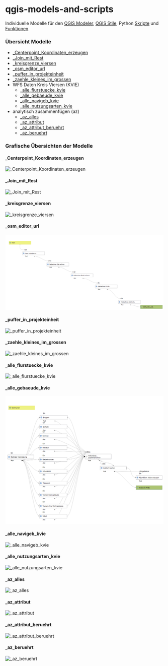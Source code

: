 # qgis-models-and-scripts
Individuelle Modelle für den [QGIS Modeler](https://docs.qgis.org/latest/de/docs/user_manual/processing/modeler.html), [QGIS Stile](https://docs.qgis.org/latest/de/docs/user_manual/appendices/qgis_file_formats.html?highlight=qml#qml-the-qgis-style-file-format), Python [Skripte](https://docs.qgis.org/latest/de/docs/user_manual/processing/scripts.html) und [Funktionen](https://docs.qgis.org/latest/de/docs/user_manual/working_with_vector/expression.html#function-editor)

### Übersicht Modelle

- [_Centerpoint_Koordinaten_erzeugen](#_Centerpoint_Koordinaten_erzeugen)
- [_Join_mit_Rest](#_Join_mit_Rest)
- [_kreisgrenze_viersen](#_kreisgrenze_viersen)
- [_osm_editor_url](#_osm_editor_url)
- [_puffer_in_projekteinheit](#_puffer_in_projekteinheit)
- [_zaehle_kleines_im_grossen](#_zaehle_kleines_im_grossen)
- WFS Daten Kreis Viersen (KVIE)
  - [_alle_flurstuecke_kvie](#_alle_flurstuecke_kvie)
  - [_alle_gebaeude_kvie](#_alle_gebaeude_kvie)
  - [_alle_navigeb_kvie](#_alle_navigeb_kvie)
  - [_alle_nutzungsarten_kvie](#_alle_nutzungsarten_kvie)
- analytisch zusammenfügen (az)
  - [_az_alles](#_az_alles)
  - [_az_attribut](#_az_attribut)
  - [_az_attribut_beruehrt](#_az_attribut_beruehrt)
  - [_az_beruehrt](#_az_beruehrt)

### Grafische Übersichten der Modelle

#### _Centerpoint_Koordinaten_erzeugen

![_Centerpoint_Koordinaten_erzeugen](models/_Centerpoint_Koordinaten_erzeugen.png "_Centerpoint_Koordinaten_erzeugen")

#### _Join_mit_Rest

![_Join_mit_Rest](models/_Join_mit_Rest.png "_Join_mit_Rest")

#### _kreisgrenze_viersen

![_kreisgrenze_viersen](models/_kreisgrenze_viersen.png "_kreisgrenze_viersen")

#### _osm_editor_url

![_osm_editor_url](models/_osm_editor_url.png "_osm_editor_url")

#### _puffer_in_projekteinheit

![_puffer_in_projekteinheit](models/_puffer_in_projekteinheit.png "_puffer_in_projekteinheit")

#### _zaehle_kleines_im_grossen

![_zaehle_kleines_im_grossen](models/_zaehle_kleines_im_grossen.png "_zaehle_kleines_im_grossen")

#### _alle_flurstuecke_kvie

![_alle_flurstuecke_kvie](models/wfs_daten_kvie/_alle_flurstuecke_kvie.png "_alle_flurstuecke_kvie")

#### _alle_gebaeude_kvie

![_alle_gebaeude_kvie](models/wfs_daten_kvie/_alle_gebaeude_kvie.png "_alle_gebaeude_kvie")

#### _alle_navigeb_kvie

![_alle_navigeb_kvie](models/wfs_daten_kvie/_alle_navigeb_kvie.png "_alle_navigeb_kvie")

#### _alle_nutzungsarten_kvie

![_alle_nutzungsarten_kvie](models/wfs_daten_kvie/_alle_nutzungsarten_kvie.png "_alle_nutzungsarten_kvie")

#### _az_alles

![_az_alles](models/analytisch_zusammenfuegen/_az_alles.png "_az_alles")

#### _az_attribut

![_az_attribut](models/analytisch_zusammenfuegen/_az_attribut.png "_az_attribut")

#### _az_attribut_beruehrt

![_az_attribut_beruehrt](models/analytisch_zusammenfuegen/_az_attribut_beruehrt.png "_az_attribut_beruehrt")

#### _az_beruehrt

![_az_beruehrt](models/analytisch_zusammenfuegen/_az_beruehrt.png "_az_beruehrt")
